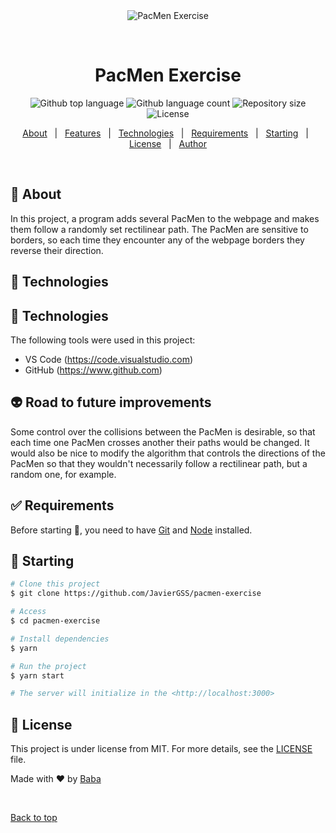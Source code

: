 <div align="center" id="top"> 
  <img src="./.github/app.gif" alt="PacMen Exercise" />

  &#xa0;

  <!-- <a href="https://pacmenexercise.netlify.app">Demo</a> -->
</div>

<h1 align="center">PacMen Exercise</h1>

<p align="center">
  <img alt="Github top language" src="https://img.shields.io/github/languages/top/JavierGSS/pacmen-exercise?color=56BEB8">

  <img alt="Github language count" src="https://img.shields.io/github/languages/count/JavierGSS/pacmen-exercise?color=56BEB8">

  <img alt="Repository size" src="https://img.shields.io/github/repo-size/JavierGSS/pacmen-exercise?color=56BEB8">

  <img alt="License" src="https://img.shields.io/github/license/JavierGSS/pacmen-exercise?color=56BEB8">

  <!-- <img alt="Github issues" src="https://img.shields.io/github/issues/JavierGSS/pacmen-exercise?color=56BEB8" /> -->

  <!-- <img alt="Github forks" src="https://img.shields.io/github/forks/JavierGSS/pacmen-exercise?color=56BEB8" /> -->

  <!-- <img alt="Github stars" src="https://img.shields.io/github/stars/JavierGSS/pacmen-exercise?color=56BEB8" /> -->
</p>

<!-- Status -->

<!-- <h4 align="center"> 
	🚧  PacMen Exercise 🚀 Under construction...  🚧
</h4> 

<hr> -->

<p align="center">
  <a href="#dart-about">About</a> &#xa0; | &#xa0; 
  <a href="#sparkles-features">Features</a> &#xa0; | &#xa0;
  <a href="#rocket-technologies">Technologies</a> &#xa0; | &#xa0;
  <a href="#white_check_mark-requirements">Requirements</a> &#xa0; | &#xa0;
  <a href="#checkered_flag-starting">Starting</a> &#xa0; | &#xa0;
  <a href="#memo-license">License</a> &#xa0; | &#xa0;
  <a href="https://github.com/JavierGSS" target="_blank">Author</a>
</p>

<br>

## :dart: About ##

In this project, a program adds several PacMen to the webpage and makes them follow a randomly set rectilinear path. The PacMen are sensitive to borders, so each time they encounter any of the webpage borders they reverse their direction.


## :rocket: Technologies ##

## :rocket: Technologies ##

The following tools were used in this project:

- VS Code (https://code.visualstudio.com)
- GitHub (https://www.github.com)

## :alien: Road to future improvements ##

Some control over the collisions between the PacMen is desirable, so that each time one PacMen crosses another their paths would be changed. It would also be nice to modify the algorithm that controls the directions of the PacMen so that they wouldn't necessarily follow a rectilinear path, but a random one, for example.

## :white_check_mark: Requirements ##

Before starting :checkered_flag:, you need to have [Git](https://git-scm.com) and [Node](https://nodejs.org/en/) installed.

## :checkered_flag: Starting ##

```bash
# Clone this project
$ git clone https://github.com/JavierGSS/pacmen-exercise

# Access
$ cd pacmen-exercise

# Install dependencies
$ yarn

# Run the project
$ yarn start

# The server will initialize in the <http://localhost:3000>
```

## :memo: License ##

This project is under license from MIT. For more details, see the [LICENSE](LICENSE.md) file.


Made with :heart: by <a href="https://github.com/JavierGSS" target="_blank">Baba</a>

&#xa0;

<a href="#top">Back to top</a>
